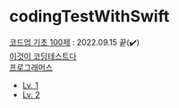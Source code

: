 # codingTestWithSwift

[코드업 기초 100제](https://github.com/aroob6/codingTestWithSwiftAndPython/tree/main/codeup_basic100)
: 2022.09.15 끝(✔️)</br>
[이것이 코딩테스트다](https://github.com/aroob6/codingTestWithSwiftAndPython/tree/main/ThisIsCodingTest)</br>
[프로그래머스](https://github.com/aroob6/codingTestWithSwiftAndPython/tree/main/programmers)</br>
- [Lv. 1](https://github.com/aroob6/codingTestWithSwiftAndPython/tree/main/programmers/programmersLevel1/programmersLevel1/finish)</br>
- [Lv. 2](https://github.com/aroob6/codingTestWithSwiftAndPython/tree/main/programmers/programmersLevel2)</br>
